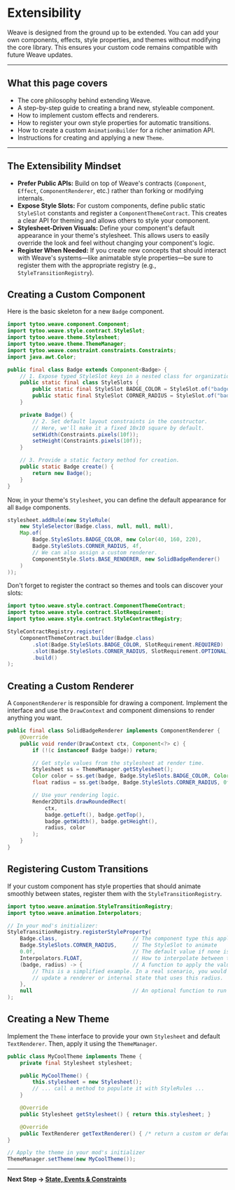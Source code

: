 # Extensibility

Weave is designed from the ground up to be extended. You can add your own components, effects, style properties, and themes without modifying the core library. This ensures your custom code remains compatible with future Weave updates.

---

## What this page covers

- The core philosophy behind extending Weave.
- A step-by-step guide to creating a brand new, styleable component.
- How to implement custom effects and renderers.
- How to register your own style properties for automatic transitions.
- How to create a custom `AnimationBuilder` for a richer animation API.
- Instructions for creating and applying a new `Theme`.

---

## The Extensibility Mindset

- **Prefer Public APIs:** Build on top of Weave's contracts (`Component`, `Effect`, `ComponentRenderer`, etc.) rather than forking or modifying internals.
- **Expose Style Slots:** For custom components, define public static `StyleSlot` constants and register a `ComponentThemeContract`. This creates a clear API for theming and allows others to style your component.
- **Stylesheet-Driven Visuals:** Define your component's default appearance in your theme's stylesheet. This allows users to easily override the look and feel without changing your component's logic.
- **Register When Needed:** If you create new concepts that should interact with Weave's systems—like animatable style properties—be sure to register them with the appropriate registry (e.g., `StyleTransitionRegistry`).

## Creating a Custom Component

Here is the basic skeleton for a new `Badge` component.

```java
import tytoo.weave.component.Component;
import tytoo.weave.style.contract.StyleSlot;
import tytoo.weave.theme.Stylesheet;
import tytoo.weave.theme.ThemeManager;
import tytoo.weave.constraint.constraints.Constraints;
import java.awt.Color;

public final class Badge extends Component<Badge> {
    // 1. Expose typed StyleSlot keys in a nested class for organization.
    public static final class StyleSlots {
        public static final StyleSlot BADGE_COLOR = StyleSlot.of("badge.color", Badge.class, Color.class);
        public static final StyleSlot CORNER_RADIUS = StyleSlot.of("badge.radius", Badge.class, Float.class);
    }

    private Badge() {
        // 2. Set default layout constraints in the constructor.
        // Here, we'll make it a fixed 10x10 square by default.
        setWidth(Constraints.pixels(10f));
        setHeight(Constraints.pixels(10f));
    }

    // 3. Provide a static factory method for creation.
    public static Badge create() {
        return new Badge();
    }
}
```

Now, in your theme's `Stylesheet`, you can define the default appearance for all `Badge` components.

```java
stylesheet.addRule(new StyleRule(
    new StyleSelector(Badge.class, null, null, null),
    Map.of(
        Badge.StyleSlots.BADGE_COLOR, new Color(40, 160, 220),
        Badge.StyleSlots.CORNER_RADIUS, 4f,
        // We can also assign a custom renderer.
        ComponentStyle.Slots.BASE_RENDERER, new SolidBadgeRenderer()
    )
));
```

Don't forget to register the contract so themes and tools can discover your slots:

```java
import tytoo.weave.style.contract.ComponentThemeContract;
import tytoo.weave.style.contract.SlotRequirement;
import tytoo.weave.style.contract.StyleContractRegistry;

StyleContractRegistry.register(
    ComponentThemeContract.builder(Badge.class)
        .slot(Badge.StyleSlots.BADGE_COLOR, SlotRequirement.REQUIRED)
        .slot(Badge.StyleSlots.CORNER_RADIUS, SlotRequirement.OPTIONAL)
        .build()
);
```

## Creating a Custom Renderer

A `ComponentRenderer` is responsible for drawing a component. Implement the interface and use the `DrawContext` and component dimensions to render anything you want.

```java
public final class SolidBadgeRenderer implements ComponentRenderer {
    @Override
    public void render(DrawContext ctx, Component<?> c) {
        if (!(c instanceof Badge badge)) return;

        // Get style values from the stylesheet at render time.
        Stylesheet ss = ThemeManager.getStylesheet();
        Color color = ss.get(badge, Badge.StyleSlots.BADGE_COLOR, Color.RED);
        float radius = ss.get(badge, Badge.StyleSlots.CORNER_RADIUS, 0f);

        // Use your rendering logic.
        Render2DUtils.drawRoundedRect(
            ctx,
            badge.getLeft(), badge.getTop(),
            badge.getWidth(), badge.getHeight(),
            radius, color
        );
    }
}
```

## Registering Custom Transitions

If your custom component has style properties that should animate smoothly between states, register them with the `StyleTransitionRegistry`.

```java
import tytoo.weave.animation.StyleTransitionRegistry;
import tytoo.weave.animation.Interpolators;

// In your mod's initializer:
StyleTransitionRegistry.registerStyleProperty(
    Badge.class,                        // The component type this applies to
    Badge.StyleSlots.CORNER_RADIUS,     // The StyleSlot to animate
    0.0f,                               // The default value if none is found
    Interpolators.FLOAT,                // How to interpolate between two float values
    (badge, radius) -> {                // A function to apply the value during animation
        // This is a simplified example. In a real scenario, you would
        // update a renderer or internal state that uses this radius.
    },
    null                                // An optional function to run on finish
);
```

## Creating a New Theme

Implement the `Theme` interface to provide your own `Stylesheet` and default `TextRenderer`. Then, apply it using the `ThemeManager`.

```java
public class MyCoolTheme implements Theme {
    private final Stylesheet stylesheet;

    public MyCoolTheme() {
        this.stylesheet = new Stylesheet();
        // ... call a method to populate it with StyleRules ...
    }

    @Override
    public Stylesheet getStylesheet() { return this.stylesheet; }

    @Override
    public TextRenderer getTextRenderer() { /* return a custom or default font */ }
}

// Apply the theme in your mod's initializer
ThemeManager.setTheme(new MyCoolTheme());
```

---

**Next Step → [State, Events & Constraints](state-events-constraints.md)**
